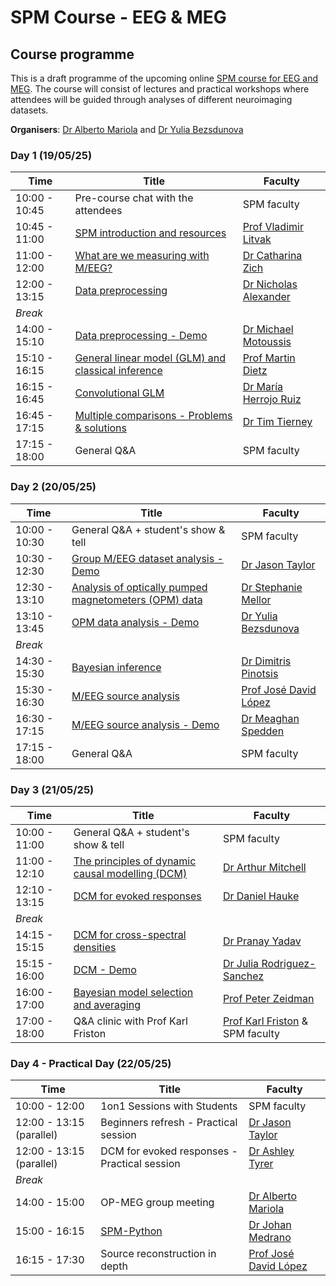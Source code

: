 # SPM Course - EEG & MEG

## Course programme

This is a draft programme of the upcoming online [SPM course for EEG and MEG](./index.md). The course will consist of lectures and practical workshops where attendees will be guided through analyses of different neuroimaging datasets. 

**Organisers**: [Dr Alberto Mariola](https://profiles.ucl.ac.uk/98818-alberto-mariola) and [Dr Yulia Bezsdunova](https://profiles.ucl.ac.uk/99175-yulia-bezsudnova)

### Day 1 (19/05/25)

| Time              | Title                           | Faculty                                |
| ----------------- | ------------------------------- | -------------------------------------- |
| 10:00 - 10:45     | Pre-course chat with the attendees                  | SPM faculty                         |
| 10:45 - 11:00     | [SPM introduction and resources](https://youtu.be/jDGTJrX8W1Y?feature=shared)                         | [Prof Vladimir Litvak](https://profiles.ucl.ac.uk/10801-vladimir-litvak) |
| 11:00 - 12:00     | [What are we measuring with M/EEG?](https://youtu.be/FhjTkeDhZ58?feature=shared)                    | [Dr Catharina Zich](https://www.ndcn.ox.ac.uk/team/catharina-zich)      |
| 12:00 - 13:15     | [Data preprocessing](https://www.youtube.com/watch?v=Oxov4IfPelQ)	                              | [Dr Nicholas Alexander](https://profiles.ucl.ac.uk/74968-nicholas-alexander) |
| *Break*                                                                               |
| 14:00 - 15:10     | [Data preprocessing - Demo](https://www.youtube.com/watch?v=4in24tvRcas)                            | [Dr Michael Motoussis](https://profiles.ucl.ac.uk/36080-michael-moutoussis) |
| 15:10 - 16:15     | [General linear model (GLM) and classical inference](https://www.youtube.com/watch?v=27-D-GLqo1g) | [Prof Martin Dietz](https://pure.au.dk/portal/en/persons/martin%40cfin.au.dk) |
| 16:15 - 16:45     | [Convolutional GLM](https://www.youtube.com/watch?v=TA6V3LjM7As)                                 | [Dr María Herrojo Ruiz](https://www.gold.ac.uk/psychology/staff/herrojo-ruiz-maria/) |
| 16:45 - 17:15     | [Multiple comparisons - Problems & solutions](https://youtu.be/ZtRKxI-RR9k?feature=shared)         | [Dr Tim Tierney](https://profiles.ucl.ac.uk/41354-tim-tierney) |
| 17:15 - 18:00     | General Q&A                                         | SPM faculty                            |


### Day 2 (20/05/25)

| Time              | Title                           | Faculty                                |
| ----------------- | ------------------------------- | -------------------------------------- |
| 10:00 - 10:30     | General Q&A + student's show & tell                    | SPM faculty                         |
| 10:30 - 12:30     | [Group M/EEG dataset analysis - Demo](https://youtu.be/PfRLlUTrCWA?feature=shared)                 | [Dr Jason Taylor](https://research.manchester.ac.uk/en/persons/jason.taylor) |
| 12:30 - 13:10     | [Analysis of optically pumped magnetometers (OPM) data](https://youtu.be/clnwtTC0ZBA?feature=shared) | [Dr Stephanie Mellor](https://profiles.ucl.ac.uk/63631-stephanie-mellor)      |
| 13:10 - 13:45     | [OPM data analysis - Demo](https://www.youtube.com/watch?v=lu1sl4fWNpM)                       | [Dr Yulia Bezsdunova](https://profiles.ucl.ac.uk/99175-yulia-bezsudnova) |
| *Break*                                                                               |
| 14:30 - 15:30     | [Bayesian inference](https://youtu.be/mkkAKoIIHTY?feature=shared)                                    | [Dr Dimitris Pinotsis](https://www.city.ac.uk/about/people/academics/dimitrios-pinotsis) |
| 15:30 - 16:30     | [M/EEG source analysis](https://www.youtube.com/watch?v=ln-urGMs9VQ)                                 | [Prof José David López](https://www.gbhi.org/profiles/jose-david-lopez-hincapie) |
| 16:30 - 17:15     | [M/EEG source analysis - Demo](https://youtu.be/ssmmhfHmWA8?feature=shared)                          | [Dr Meaghan Spedden](https://profiles.ucl.ac.uk/88661-meaghan-spedden) |
| 17:15 - 18:00     | General Q&A                                           | SPM faculty                            |


### Day 3 (21/05/25)

| Time              | Title                           | Faculty                                |
| ----------------- | ------------------------------- | -------------------------------------- |
| 10:00 - 11:00     | General Q&A + student's show & tell                    | SPM faculty                         |
| 11:00 - 12:10     | [The principles of dynamic causal modelling (DCM)](https://www.youtube.com/watch?v=usWZJAPoTTs)     | [Dr Arthur Mitchell](https://profiles.ucl.ac.uk/75769-arthur-mitchell) |
| 12:10 - 13:15     | [DCM for evoked responses](https://youtu.be/c3lrMfEHTSs?feature=shared)                              | [Dr Daniel Hauke](https://profiles.ucl.ac.uk/92790-daniel-hauke)      |
| *Break*                                                                               |
| 14:15 - 15:15     | [DCM for cross-spectral densities](https://www.youtube.com/watch?v=JFHV3RmsUfg)                      | [Dr Pranay Yadav](https://profiles.ucl.ac.uk/103112-pranay-yadav/about) |
| 15:15 - 16:00     | [DCM - Demo](https://youtu.be/oocLux1lBMI?feature=shared)                                           | [Dr Julia Rodriguez-Sanchez](https://scholar.google.co.uk/citations?user=cTstz8wAAAAJ&hl=en) |
| 16:00 - 17:00    | [Bayesian model selection and averaging](https://youtu.be/O3mAnlD4ibU?feature=shared)                | [Prof Peter Zeidman](https://peterzeidman.co.uk/) |
| 17:00 - 18:00     | Q&A clinic with Prof Karl Friston                     | [Prof Karl Friston](https://www.fil.ion.ucl.ac.uk/~karl/) & SPM faculty        


### Day 4 - Practical Day (22/05/25)

| Time              | Title                           | Faculty                                |
| ----------------- | ------------------------------- | -------------------------------------- |
| 10:00 - 12:00     | 1on1 Sessions with Students                    | SPM faculty                         |
| 12:00 - 13:15 (parallel)     | Beginners refresh - Practical session      | [Dr Jason Taylor](https://research.manchester.ac.uk/en/persons/jason.taylor) |
| 12:00 - 13:15 (parallel)    | DCM for evoked responses - Practical session      | [Dr Ashley Tyrer](https://www.au.dk/en/ashley.tyrer@cfin.au.dk) |
| *Break*                                                                               |
| 14:00 - 15:00     | OP-MEG group meeting                      | [Dr Alberto Mariola](https://profiles.ucl.ac.uk/98818-alberto-mariola) |
| 15:00 - 16:15     | [SPM-Python](https://github.com/spm/spm-python) | [Dr Johan Medrano](https://profiles.ucl.ac.uk/91185-johan-medrano) |
| 16:15 - 17:30    | Source reconstruction in depth       | [Prof José David López](https://www.gbhi.org/profiles/jose-david-lopez-hincapie) |

